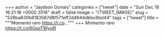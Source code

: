 
+++
author = "Jaydson Gomes"
categories = ["tweet"]
date = "Sun Dec 18 18:21:18 +0000 2016"
draft = false
image = "{TWEET_IMAGE}"
slug = "528ba830b8183587d8f571eff2d4644dbbc6bd44"
tags = ["tweet"]
title = """Momento raro https://t.co..."""
+++
Momento raro https://t.co/6GsoTWvx8I
